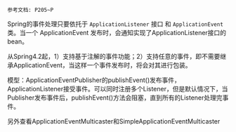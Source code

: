 	参考文档: P205~P

Spring的事件处理只要依托于 `ApplicationListener` 接口 和 `ApplicationEvent`类。当一个 ApplicationEvent 发布时，会通知实现了ApplicationListener接口的bean。

从Spring4.2起，1）支持基于注解的事件功能；2）支持任意的事件，即不需要继承ApplicationEvent，当这样一个事件发布时，将会对其进行包装。

模型：ApplicationEventPublisher的publishEvent()发布事件，ApplicationListener接受事件。可以同时注册多个Listener，但是默认情况下，当Publisher发布事件后，publishEvent()方法会阻塞，直到所有的Listener处理完事件。

另外查看ApplicationEventMulticaster和SimpleApplicationEventMulticaster
